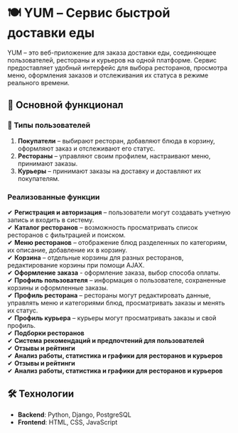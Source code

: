 # 🍽️ YUM – Сервис быстрой доставки еды

YUM – это веб-приложение для заказа доставки еды, соединяющее пользователей, рестораны и курьеров на одной платформе. Сервис предоставляет удобный интерфейс для выбора ресторанов, просмотра меню, оформления заказов и отслеживания их статуса в режиме реального времени.  

## 📌 Основной функционал  

### 👥 Типы пользователей  
1. **Покупатели** – выбирают ресторан, добавляют блюда в корзину, оформляют заказ и отслеживают его статус.  
2. **Рестораны** – управляют своим профилем, настраивают меню, принимают заказы.  
3. **Курьеры** – принимают заказы на доставку и доставляют их покупателям.  

### Реализованные функции  

✔ **Регистрация и авторизация** – пользователи могут создавать учетную запись и входить в систему.  
✔ **Каталог ресторанов** – возможность просматривать список ресторанов с фильтрацией и поиском.  
✔ **Меню ресторанов** – отображение блюд разделенных по категориям, их описание, добавление их в корзину.  
✔ **Корзина** – отдельные корзины для разных ресторанов, редактирование корзины при помощи AJAX.  
✔ **Оформление заказа** - оформление заказа, выбор способа оплаты.  
✔ **Профиль пользователя** – информация о пользователе, сохраненные корзины и оформленные заказы.  
✔ **Профиль ресторана** – рестораны могут редактировать данные, управлять меню и категориями блюд, просматривать заказы и менять их статус.  
✔ **Профиль курьера** – курьеры могут просматривать заказы и свой профиль.  
✔ **Подборки ресторанов**  
✔ **Система рекомендаций и предпочтений для пользователей**  
✔ **Отзывы и рейтинги**  
✔ **Анализ работы, статистика и графики для ресторанов и курьеров**  
✔ **Отзывы и рейтинги**  
✔ **Анализ работы, статистика и графики для ресторанов и курьеров**  

## 🛠️ Технологии  

- **Backend**: Python, Django, PostgreSQL  
- **Frontend**: HTML, CSS, JavaScript  
